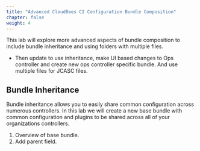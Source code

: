```yaml
---
title: "Advanced CloudBees CI Configuration Bundle Composition"
chapter: false
weight: 4
--- 
```


This lab will explore more advanced aspects of bundle composition to include bundle inheritance and using folders with multiple files.

- Then update to use inheritance, make UI based changes to Ops controller and create new ops controller specific bundle. And use multiple files for JCASC files.

## Bundle Inheritance

Bundle inheritance allows you to easily share common configuration across numerous controllers. In this lab we will create a new base bundle with common configuration and plugins to be shared across all of your organizations controllers.

1. Overview of base bundle.
2. Add parent field.
